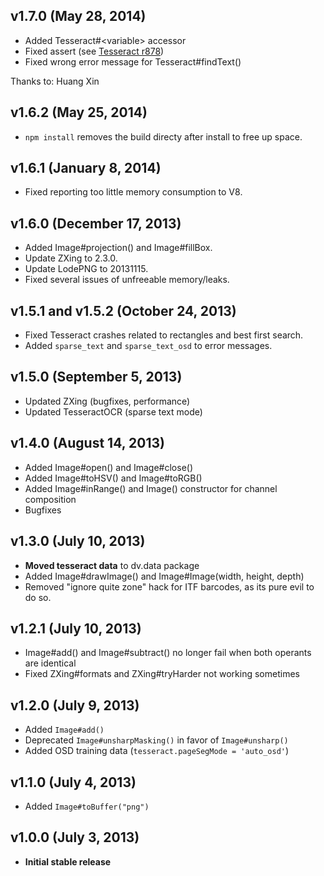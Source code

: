 ## v1.7.0 (May 28, 2014)
- Added Tesseract#&lt;variable&gt; accessor
- Fixed assert (see [Tesseract r878](http://code.google.com/p/tesseract-ocr/source/detail?r=878))
- Fixed wrong error message for  Tesseract#findText() 

Thanks to: Huang Xin

## v1.6.2 (May 25, 2014)
- `npm install` removes the build directy after install to free up space.

## v1.6.1 (January 8, 2014)
- Fixed reporting too little memory consumption to V8.

## v1.6.0 (December 17, 2013)
- Added Image#projection() and Image#fillBox.
- Update ZXing to 2.3.0.
- Update LodePNG to 20131115.
- Fixed several issues of unfreeable memory/leaks.

## v1.5.1 and v1.5.2 (October 24, 2013)

- Fixed Tesseract crashes related to rectangles and best first search.
- Added `sparse_text` and `sparse_text_osd` to error messages.

## v1.5.0 (September 5, 2013)

- Updated ZXing (bugfixes, performance)
- Updated TesseractOCR (sparse text mode)

## v1.4.0 (August 14, 2013)

- Added Image#open() and Image#close()
- Added Image#toHSV() and Image#toRGB()
- Added Image#inRange() and Image() constructor for channel composition
- Bugfixes

## v1.3.0 (July 10, 2013)
- **Moved tesseract data** to dv.data package
- Added Image#drawImage() and Image#Image(width, height, depth)
- Removed "ignore quite zone" hack for ITF barcodes, as its pure evil to do so.

## v1.2.1 (July 10, 2013)
- Image#add() and Image#subtract() no longer fail when both operants are identical
- Fixed ZXing#formats and ZXing#tryHarder not working sometimes

## v1.2.0 (July 9, 2013)
- Added `Image#add()`
- Deprecated `Image#unsharpMasking()` in favor of `Image#unsharp()`
- Added OSD training data (`tesseract.pageSegMode = 'auto_osd'`)

## v1.1.0 (July 4, 2013)
- Added `Image#toBuffer("png")`

## v1.0.0 (July 3, 2013)
- **Initial stable release**
